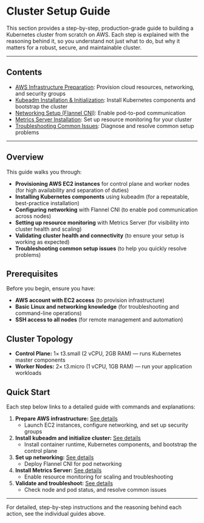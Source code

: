 
# Cluster Setup Guide

This section provides a step-by-step, production-grade guide to building a Kubernetes cluster from scratch on AWS. Each step is explained with the reasoning behind it, so you understand not just what to do, but why it matters for a robust, secure, and maintainable cluster.

---

## Contents

- [AWS Infrastructure Preparation](aws-infrastructure.md): Provision cloud resources, networking, and security groups
- [Kubeadm Installation & Initialization](kubeadm-installation.md): Install Kubernetes components and bootstrap the cluster
- [Networking Setup (Flannel CNI)](networking-setup.md): Enable pod-to-pod communication
- [Metrics Server Installation](metrics-server.md): Set up resource monitoring for your cluster
- [Troubleshooting Common Issues](troubleshooting.md): Diagnose and resolve common setup problems

---

## Overview

This guide walks you through:
- **Provisioning AWS EC2 instances** for control plane and worker nodes (for high availability and separation of duties)
- **Installing Kubernetes components** using kubeadm (for a repeatable, best-practice installation)
- **Configuring networking** with Flannel CNI (to enable pod communication across nodes)
- **Setting up resource monitoring** with Metrics Server (for visibility into cluster health and scaling)
- **Validating cluster health and connectivity** (to ensure your setup is working as expected)
- **Troubleshooting common setup issues** (to help you quickly resolve problems)

## Prerequisites

Before you begin, ensure you have:
- **AWS account with EC2 access** (to provision infrastructure)
- **Basic Linux and networking knowledge** (for troubleshooting and command-line operations)
- **SSH access to all nodes** (for remote management and automation)

## Cluster Topology

- **Control Plane:** 1× t3.small (2 vCPU, 2GB RAM) — runs Kubernetes master components
- **Worker Nodes:** 2× t3.micro (1 vCPU, 1GB RAM) — run your application workloads

## Quick Start

Each step below links to a detailed guide with commands and explanations:

1. **Prepare AWS infrastructure:** [See details](aws-infrastructure.md)
	- Launch EC2 instances, configure networking, and set up security groups
2. **Install kubeadm and initialize cluster:** [See details](kubeadm-installation.md)
	- Install container runtime, Kubernetes components, and bootstrap the control plane
3. **Set up networking:** [See details](networking-setup.md)
	- Deploy Flannel CNI for pod networking
4. **Install Metrics Server:** [See details](metrics-server.md)
	- Enable resource monitoring for scaling and troubleshooting
5. **Validate and troubleshoot:** [See details](troubleshooting.md)
	- Check node and pod status, and resolve common issues

---

For detailed, step-by-step instructions and the reasoning behind each action, see the individual guides above.
